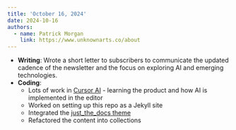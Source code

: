 ```yaml
---
title: 'October 16, 2024'
date: 2024-10-16
authors:
  - name: Patrick Morgan
    link: https://www.unknownarts.co/about
---
```


- **Writing**: Wrote a short letter to subscribers to communicate the updated cadence of the newsletter and the focus on exploring AI and emerging technologies.
- **Coding**: 
    - Lots of work in [Cursor AI](https://www.cursor.com) - learning the product and how AI is implemented in the editor
    - Worked on setting up this repo as a Jekyll site
    - Integrated the [just_the_docs theme](https://pmarsceill.github.io/just-the-docs/)
    - Refactored the content into collections